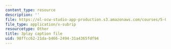 ```yaml
---
content_type: resource
description: ''
file: https://ol-ocw-studio-app-production.s3.amazonaws.com/courses/5-07sc-biological-chemistry-i-fall-2013/98ffcc6221dab466249431a4365fdf94_BY__sHZYi7Q.srt
file_type: application/x-subrip
resourcetype: Other
title: 3play caption file
uid: 98ffcc62-21da-b466-2494-31a4365fdf94
---
```

